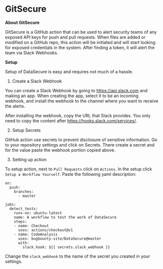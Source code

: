 # GitSecure


**About GitSecure**

GitSecure is a GitHub action that can be used to alert security teams of any exposed API keys for push and pull requests. When files are added or modified on a GitHub repo, this action will be initiated and will start looking for exposed credentials in the system. After finding a token, it will alert the team via Slack Webhooks.

**Setup**

Setup of DataSecure is easy and requires not much of a hassle. 

1) Create a Slack Webhook

You can create a Slack Webhook by going to https://api.slack.com and making an app. When creating the app, select it to be an incoming webhook, and install the webhook to the channel where you want to receive the alerts.

After installing the webhook, copy the URL that Slack provides. You only need to copy the content after https://hooks.slack.com/services/. 


2) Setup Secrets

GitHub action use secrets to prevent disclosure of sensitive information. Go to your repository settings and click on Secrets. There create a secret and for the value paste the webhook portion copied above. 

3) Setting up action

To setup action, next to `Pull Requests` click on `Actions`. In the setup click `Setup a Workflow Yourself`. Paste the following yaml description: 

```
on:
  push:
    branches:
      - master

jobs:
  detect_tests:
    runs-on: ubuntu-latest
    name: A workflow to test the work of DataSecure
    steps:
    - name: Checkout
      uses: actions/checkout@v1
    - name: CodeAnalysis
      uses: bugbounty-site/DataSecure@master
      with:
        slack_hook: ${{ secrets.slack_webhook }}
```

Change the `slack_webhook` to the name of the secret you created in your settings.
